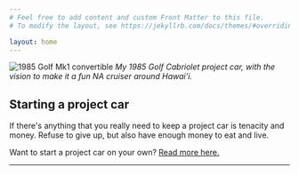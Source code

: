 ```yaml
---
# Feel free to add content and custom Front Matter to this file.
# To modify the layout, see https://jekyllrb.com/docs/themes/#overriding-theme-defaults

layout: home
---
```


![1985 Golf Mk1 convertible](/assets/img/driveway1.jpg)
*My 1985 Golf Cabriolet project car, with the vision to make it a fun NA cruiser around Hawai'i.*
<br>

## Starting a project car

If there's anything that you really need to keep a project car is tenacity and money. Refuse to give up, but also have enough money to eat and live.

Want to start a project car on your own?  [Read more here.](/docs/projectcar/2022/01/03/firstprojectcar.html)

<hr>